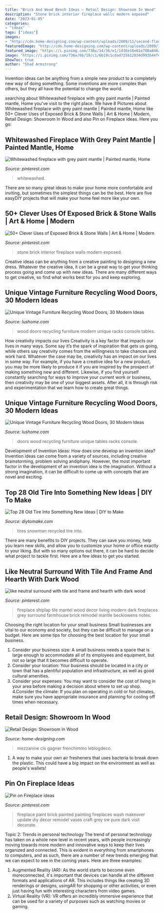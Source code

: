 ```yaml
---
title: "Brick And Wood Bench Ideas ~ Retail Design: Showroom In Wood"
description: "Stone brick interior fireplace walls modern exposed"
date: "2023-01-05"
categories:
- "ideas"
tags: ["ideas"]
images:
- "http://cdn.home-designing.com/wp-content/uploads/2009/11/second-floor.jpg"
featuredImage: "http://cdn.home-designing.com/wp-content/uploads/2009/11/second-floor.jpg"
featured_image: "https://i.pinimg.com/736x/14/36/e1/1436e16e01e700a846a52d987a60ed5a.jpg"
image: "https://i.pinimg.com/736x/6b/19/c1/6b19c1cdad725b12034d992644fef815--grey-paint-mantles.jpg"
ShowToc: true
author: "Shad Armstrong"
---
```



Invention ideas can be anything from a simple new product to a completely new way of doing something. Some inventions are more complex than others, but they all have the potential to change the world.

	

		
searching about Whitewashed fireplace with grey paint mantle | Painted mantle, Home you've visit to the right place. We have 8 Pictures about Whitewashed fireplace with grey paint mantle | Painted mantle, Home like 50+ Clever Uses of Exposed Brick &amp; Stone Walls | Art &amp; Home | Modern, Retail Design: Showroom In Wood and also Pin on Fireplace ideas. Here you go:
		
    
## Whitewashed Fireplace With Grey Paint Mantle | Painted Mantle, Home

<img loading=lazy src="https://i.pinimg.com/736x/6b/19/c1/6b19c1cdad725b12034d992644fef815--grey-paint-mantles.jpg" onerror="this.onerror=null;this.src='https://tse4.mm.bing.net/th?id=OIP.FxhFncpFdiHxDJvhoEwwBwHaJ3&amp;pid=15.1';" alt="Whitewashed fireplace with grey paint mantle | Painted mantle, Home">

_Source: pinterest.com_

>whitewashed. 

	

There are so many great ideas to make your home more comfortable and inviting, but sometimes the simplest things can be the best. Here are five easyDIY projects that will make your home feel more like your own.

    
## 50+ Clever Uses Of Exposed Brick &amp; Stone Walls | Art &amp; Home | Modern

<img loading=lazy src="https://i.pinimg.com/736x/0c/4b/a3/0c4ba3e330785507181fc8d73bd0356d.jpg" onerror="this.onerror=null;this.src='https://tse4.mm.bing.net/th?id=OIP.ubiVhGPO_2NPazspnYoQLwHaLE&amp;pid=15.1';" alt="50+ Clever Uses of Exposed Brick &amp; Stone Walls | Art &amp; Home | Modern">

_Source: pinterest.com_

>stone brick interior fireplace walls modern exposed. 

	

Creative ideas can be anything from a creative painting to designing a new dress. Whatever the creative idea, it can be a great way to get your thinking process going and come up with new ideas. There are many different ways to get creative, so find what works best for you and keep exploring.

    
## Unique Vintage Furniture Recycling Wood Doors, 30 Modern Ideas

<img loading=lazy src="https://www.lushome.com/wp-content/uploads/2014/06/recycling-wood-doors-vintage-furniture-racks-console-tables-7.jpg" onerror="this.onerror=null;this.src='https://tse2.mm.bing.net/th?id=OIP.JrTo9UfazKHots7H-kcgBAAAAA&amp;pid=15.1';" alt="Unique Vintage Furniture Recycling Wood Doors, 30 Modern Ideas">

_Source: lushome.com_

>wood doors recycling furniture modern unique racks console tables. 

	

How creativity impacts our lives
Creativity is a key factor that impacts our lives in many ways. Some say it’s the spark of inspiration that gets us going, while others say creativity comes from the willingness to take chances and work hard. Whatever the case may be, creativity has an impact on our lives in some way. 
For example, if you have a creative idea for a new product, you may be more likely to produce it if you are inspired by the prospect of making something new and different. Likewise, if you find yourself constantly searching for ways to improve your current work or business, then creativity may be one of your biggest assets. After all, it is through risk and experimentation that we learn how to create great things.

    
## Unique Vintage Furniture Recycling Wood Doors, 30 Modern Ideas

<img loading=lazy src="https://www.lushome.com/wp-content/uploads/2014/06/recycling-wood-doors-vintage-furniture-racks-console-tables-5.jpg" onerror="this.onerror=null;this.src='https://tse3.mm.bing.net/th?id=OIP.d3DXKrka4njQ0JypYe7rwwAAAA&amp;pid=15.1';" alt="Unique Vintage Furniture Recycling Wood Doors, 30 Modern Ideas">

_Source: lushome.com_

>doors wood recycling furniture unique tables racks console. 

	

Development of Invention Ideas: How does one develop an invention idea?
Invention ideas can come from a variety of sources, including creative brainstorming, problem solving andiphany. However, the most important factor in the development of an invention idea is the imagination. Without a strong imagination, it can be difficult to come up with concepts that are novel and exciting.

    
## Top 28 Old Tire Into Something New Ideas | DIY To Make

<img loading=lazy src="http://www.diytomake.com/wp-content/uploads/2016/12/Snowman-From-Recycled-Tires.jpg" onerror="this.onerror=null;this.src='https://tse3.mm.bing.net/th?id=OIP.CdfT3ZW9S_C65xsgDX-KugHaLE&amp;pid=15.1';" alt="Top 28 Old Tire Into Something New Ideas | DIY to Make">

_Source: diytomake.com_

>tires snowman recycled tire into. 

	

There are many benefits to DIY projects. They can save you money, help you learn new skills, and allow you to customize your home or office exactly to your liking. But with so many options out there, it can be hard to decide what project to tackle first. Here are a few ideas to get you started.

    
## Like Neutral Surround With Tile And Frame And Hearth With Dark Wood

<img loading=lazy src="https://i.pinimg.com/736x/14/36/e1/1436e16e01e700a846a52d987a60ed5a.jpg" onerror="this.onerror=null;this.src='https://tse2.mm.bing.net/th?id=OIP.daCQvV0_JZxtyyQ-ibBaXQHaLH&amp;pid=15.1';" alt="like neutral surround with tile and frame and hearth with dark wood">

_Source: pinterest.com_

>fireplace shiplap tile mantel wood decor living modern dark fireplaces grey surround farmhouse brick remodel mantle beckiowens notes. 

	

Choosing the right location for your small business
Small businesses are vital to our economy and society, but they can be difficult to manage on a budget. Here are some tips for choosing the best location for your small business. 
1. Consider your business size: A small business needs a space that is large enough to accommodate all of its employees and equipment, but not so large that it becomes difficult to operate. 
2. Consider your location: Your business should be located in a city or town that has a plentiful population and infrastructure, as well as good cultural amenities. 
3. Consider your expenses: You may want to consider the cost of living in your area before making a decision about where to set up shop. 
4.Consider the climate: If you plan on operating in cold or hot climates, make sure you have appropriate insurance and planning for cooling off times when necessary.

    
## Retail Design: Showroom In Wood

<img loading=lazy src="http://cdn.home-designing.com/wp-content/uploads/2009/11/second-floor.jpg" onerror="this.onerror=null;this.src='https://tse3.mm.bing.net/th?id=OIP.ASRSzqj9oRxFtLYayGRtVQHaFL&amp;pid=15.1';" alt="Retail Design: Showroom In Wood">

_Source: home-designing.com_

>mezzanine cls gagner frenchimmo leblogdeco. 

	

1. A way to make your own air fresheners that uses bacteria to break down the plastic. This could have a big impact on the environment as well as people's wallets! 

    
## Pin On Fireplace Ideas

<img loading=lazy src="https://i.pinimg.com/736x/aa/85/be/aa85be3aa885a71f204eef6cf483e5fb.jpg" onerror="this.onerror=null;this.src='https://tse4.mm.bing.net/th?id=OIP.H1h4AG7iv8bN5ZaXqs1_oQHaJ3&amp;pid=15.1';" alt="Pin on Fireplace ideas">

_Source: pinterest.com_

>fireplace paint brick painted painting fireplaces wash makeover update diy decor remodel vases craft grey sw pure dark visit decorate. 

	

Topic 2: Trends in personal technology
The trend of personal technology has taken on a whole new level in recent years, with people increasingly moving towards more modern and innovative ways to keep their lives organized and connected. This is evident in everything from smartphones to computers, and as such, there are a number of new trends emerging that we can expect to see in the coming years. Here are three examples: 
1) Augmented Reality (AR): As the world starts to become even moreconnected, it's important that devices can handle all the different formats and applications of AR. This includes things like creating 3D renderings or designs, usingAR for shopping or other activities, or even just having fun with interesting characters from video games. 
2) Virtual Reality (VR): VR offers an incredibly immersive experience that can be used for a variety of purposes such as watching movies or gaming.

